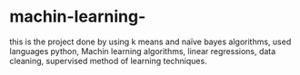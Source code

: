 # machin-learning-
this is the project done by using k means and naïve bayes algorithms, used languages python, Machin learning algorithms, linear regressions, data cleaning, supervised method of learning techniques.
